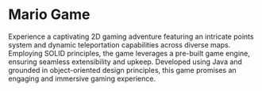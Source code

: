 # Mario Game
Experience a captivating 2D gaming adventure featuring an intricate points system and dynamic teleportation capabilities across diverse maps. Employing SOLID principles, the game leverages a pre-built game engine, ensuring seamless extensibility and upkeep. Developed using Java and grounded in object-oriented design principles, this game promises an engaging and immersive gaming experience.
